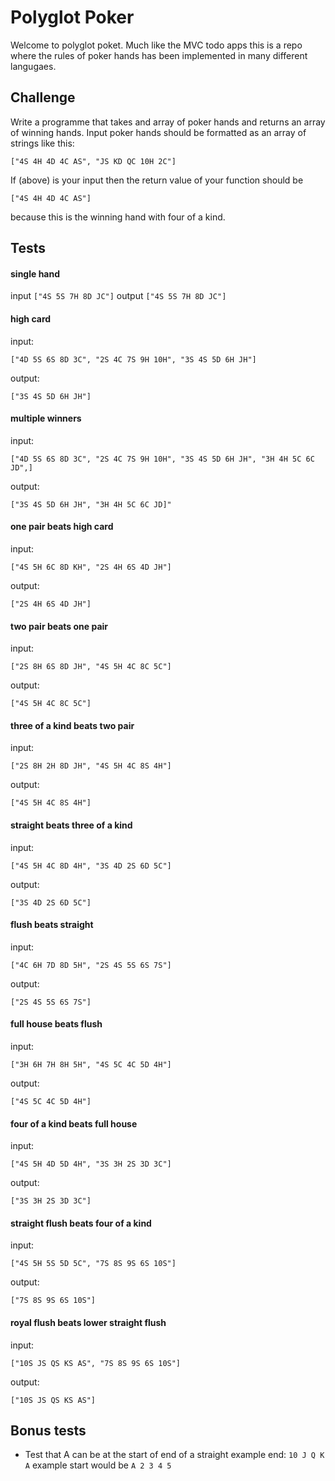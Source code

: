 # Polyglot Poker

Welcome to polyglot poket. Much like the MVC todo apps this is a repo where the rules of poker hands has been implemented in many different langugaes.

## Challenge

Write a programme that takes and array of poker hands and returns an array of winning hands. Input poker hands should be formatted as an array of strings like this:

```
["4S 4H 4D 4C AS", "JS KD QC 10H 2C"]
```

If (above) is your input then the return value of your function should be

```
["4S 4H 4D 4C AS"]
```

because this is the winning hand with four of a kind.

## Tests

#### single hand
input
`["4S 5S 7H 8D JC"]`
output
`["4S 5S 7H 8D JC"]`


#### high card
input:
```
["4D 5S 6S 8D 3C", "2S 4C 7S 9H 10H", "3S 4S 5D 6H JH"]
```
output:
```
["3S 4S 5D 6H JH"]
```

#### multiple winners
input:
```
["4D 5S 6S 8D 3C", "2S 4C 7S 9H 10H", "3S 4S 5D 6H JH", "3H 4H 5C 6C JD",]
```
output:
```
["3S 4S 5D 6H JH", "3H 4H 5C 6C JD]"
```

#### one pair beats high card
input:
```
["4S 5H 6C 8D KH", "2S 4H 6S 4D JH"]
```
output:
```
["2S 4H 6S 4D JH"]
```
#### two pair beats one pair
input:
```
["2S 8H 6S 8D JH", "4S 5H 4C 8C 5C"]
```
output: 
```
["4S 5H 4C 8C 5C"]
```

#### three of a kind beats two pair
input: 
```
["2S 8H 2H 8D JH", "4S 5H 4C 8S 4H"]
```
output:
```
["4S 5H 4C 8S 4H"]
```

#### straight beats three of a kind
input: 
```
["4S 5H 4C 8D 4H", "3S 4D 2S 6D 5C"]
```
output:
```
["3S 4D 2S 6D 5C"]
```

#### flush beats straight
input: 
```
["4C 6H 7D 8D 5H", "2S 4S 5S 6S 7S"]
```
output:
```
["2S 4S 5S 6S 7S"]
```

#### full house beats flush
input: 
```
["3H 6H 7H 8H 5H", "4S 5C 4C 5D 4H"]
```
output:
```
["4S 5C 4C 5D 4H"]
```

#### four of a kind beats full house
input: 
```
["4S 5H 4D 5D 4H", "3S 3H 2S 3D 3C"]
```
output:
```
["3S 3H 2S 3D 3C"]
```

#### straight flush beats four of a kind
input: 
```
["4S 5H 5S 5D 5C", "7S 8S 9S 6S 10S"]
```
output:
```
["7S 8S 9S 6S 10S"]
```

#### royal flush beats lower straight flush
input: 
```
["10S JS QS KS AS", "7S 8S 9S 6S 10S"]
```
output:
```
["10S JS QS KS AS"]
```

## Bonus tests

- Test that A can be at the start of end of a straight example end: `10 J Q K A` example start would be `A 2 3 4 5`
